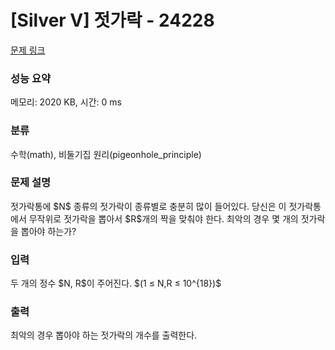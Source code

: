 # [Silver V] 젓가락 - 24228 

[문제 링크](https://www.acmicpc.net/problem/24228) 

### 성능 요약

메모리: 2020 KB, 시간: 0 ms

### 분류

수학(math), 비둘기집 원리(pigeonhole_principle)

### 문제 설명

<p>젓가락통에 $N$ 종류의 젓가락이 종류별로 충분히 많이 들어있다. 당신은 이 젓가락통에서 무작위로 젓가락을 뽑아서 $R$개의 짝을 맞춰야 한다. 최악의 경우 몇 개의 젓가락을 뽑아야 하는가?</p>

### 입력 

 <p>두 개의 정수 $N, R$이 주어진다. $(1 ≤ N,R ≤ 10^{18})$</p>

### 출력 

 <p>최악의 경우 뽑아야 하는 젓가락의 개수를 출력한다.</p>

